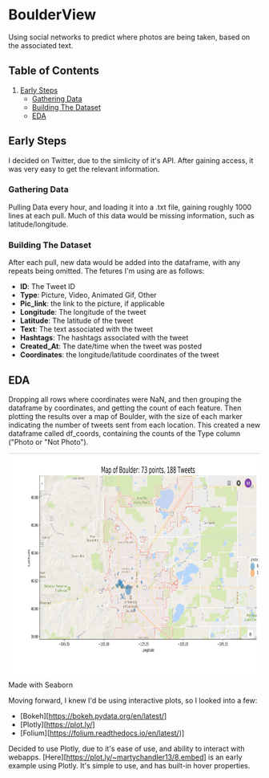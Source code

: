 # BoulderView
Using social networks to predict where photos are being taken, based on the associated text. 

## Table of Contents
1. [Early Steps](#Early-Steps)
   * [Gathering Data](#Gathering-The-Data)
   * [Building The Dataset](#Building-the-Dataset)
   * [EDA](#EDA)


## Early Steps
I decided on Twitter, due to the simlicity of it's API. After gaining access, it was very easy to get the relevant information.
### Gathering Data
Pulling Data every hour, and loading it into a .txt file, gaining roughly 1000 lines at each pull. Much of this data would be missing information, such as latitude/longitude.
### Building The Dataset
After each pull, new data would be added into the dataframe, with any repeats being omitted. The fetures I'm using are as follows:
* **ID**: The Tweet ID
* **Type**: Picture, Video, Animated Gif, Other
* **Pic_link**: the link to the picture, if applicable
* **Longitude**: The longitude of the tweet
* **Latitude**: The latitude of the tweet
* **Text**: The text associated with the tweet
* **Hashtags**: The hashtags associated with the tweet
* **Created_At**: The date/time when the tweet was posted
* **Coordinates**: the longitude/latitude coordinates of the tweet

## EDA
Dropping all rows where coordinates were NaN, and then grouping the dataframe by coordinates, and getting the count of each feature. Then plotting the results over a map of Boulder, with the size of each marker indicating the number of tweets sent from each location. This created a new dataframe called df_coords, containing the counts of the Type column ("Photo or "Not Photo"). 

<img alt="EDA_1" src="data/images/EDA_2.jpg" width='700' height = '450'>
Made with Seaborn

Moving forward, I knew I'd be using interactive plots, so I looked into a few:
* [Bokeh][https://bokeh.pydata.org/en/latest/]
* [Plotly][https://plot.ly/]
* [Folium][https://folium.readthedocs.io/en/latest/)]

Decided to use Plotly, due to it's ease of use, and ability to interact with webapps. [Here][https://plot.ly/~martychandler13/8.embed] is an early example using Plotly. It's simple to use, and has built-in hover properties.


